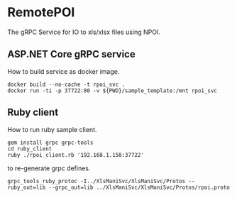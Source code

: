 # RemotePOI
The gRPC Service for IO to xls/xlsx files using NPOI.

## ASP.NET Core gRPC service

How to build service as docker image.

```
docker build --no-cache -t rpoi_svc .
docker run -ti -p 37722:80 -v ${PWD}/sample_template:/mnt rpoi_svc
```

## Ruby client

How to run ruby sample client.

```
gem install grpc grpc-tools
cd ruby_client
ruby ./rpoi_client.rb '192.168.1.158:37722'
```

to re-generate grpc defines.

```
grpc_tools_ruby_protoc -I../XlsManiSvc/XlsManiSvc/Protos --ruby_out=lib --grpc_out=lib ../XlsManiSvc/XlsManiSvc/Protos/rpoi.proto
```

